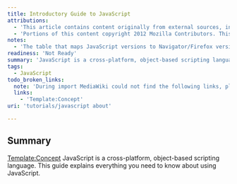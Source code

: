 ```yaml
---
title: Introductory Guide to JavaScript
attributions:
  - 'This article contains content originally from external sources, including ones licensed under the CC-BY-SA license. [![cc-by-sa-small-wpd.png](/assets/public/c/c8/cc-by-sa-small-wpd.png)](http://creativecommons.org/licenses/by-sa/3.0/us/)'
  - 'Portions of this content copyright 2012 Mozilla Contributors. This article contains work licensed under the Creative Commons Attribution-Sharealike License v2.5 or later. The original work is available at Mozilla Developer Network: [Article](https://developer.mozilla.org/en-US/docs/JavaScript/Guide/About)'
notes:
  - 'The table that maps JavaScript versions to Navigator/Firefox versions could be expanded to include other browsers, or just deleted. Mentioning of ECMAScript would be nice. Needs content.'
readiness: 'Not Ready'
summary: 'JavaScript is a cross-platform, object-based scripting language. This guide explains everything you need to know about using JavaScript.'
tags:
  - JavaScript
todo_broken_links:
  note: 'During import MediaWiki could not find the following links, please fix and adjust this list.'
  links:
    - 'Template:Concept'
uri: 'tutorials/javascript about'

---
```

## Summary

[Template:Concept](/w/index.php?title=Template:Concept&action=edit&redlink=1) JavaScript is a cross-platform, object-based scripting language. This guide explains everything you need to know about using JavaScript.
